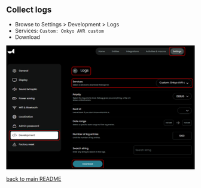 ## Collect logs

- Browse to Settings > Development > Logs
- Services: `Custom: Onkyo AVR custom`
- Download

![](../screenshots/collect-logs.png)

[back to main README](../README.md#collect-logs)
